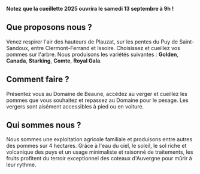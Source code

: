 **Notez que la cueillette 2025 ouvrira le samedi 13 septembre à 9h !**

## Que proposons nous ?

Venez respirer l'air des hauteurs de Plauzat, sur les pentes du Puy de Saint-Sandoux, entre Clermont-Ferrand et Issoire. Choisissez et cueillez vos pommes sur l'arbre. Nous produisons les variétés suivantes : **Golden**, **Canada**, **Starking**, **Comte**, **Royal Gala**.

## Comment faire ?

Présentez vous au Domaine de Beaune, accédez au verger et cueillez les pommes que vous souhaitez et repassez au Domaine pour le pesage. Les vergers sont aisément accessibles à pied ou en voiture.

## Qui sommes nous ?

Nous sommes une exploitation agricole familiale et produisons entre autres des pommes sur 4 hectares. Grâce à l'eau du ciel, le soleil, le sol riche et volcanique des puys et un usage minimaliste et raisonné de traitements, les fruits profitent du terroir exceptionnel des coteaux d'Auvergne pour mûrir à leur rythme.
